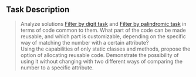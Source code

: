 ## Task Description ##

> Analyze solutions [Filter by digit task](https://gitlab.com/epam-autocode-tasks/int-array-filter) and [Filter by palindromic task](https://gitlab.com/epam-autocode-tasks/filter-by-palindromic) in terms of code common to them. What part of the code can be made reusable, and which part is customizable, depending on the specific way of matching the number with a certain attribute?    
> Using the capabilities of only static classes and methods, propose the option of allocating reusable code. Demonstrate the possibility of using it without changing with two different ways of comparing the number to a specific attribute.

